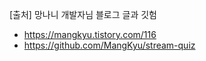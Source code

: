 [출처]
망나니 개발자님 블로그 글과 깃험
  - https://mangkyu.tistory.com/116
  - https://github.com/MangKyu/stream-quiz

